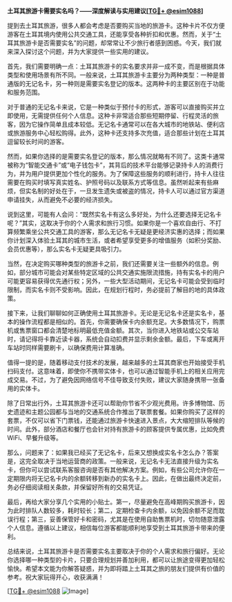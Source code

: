 **土耳其旅游卡需要实名吗？——深度解读与实用建议[[TG💪+ @esim1088](https://t.me/s/esim1088)]**

提到去土耳其旅游，很多人都会考虑是否要购买当地的旅游卡。这种卡片不仅方便游客在土耳其境内使用公共交通工具，还能享受各种折扣和优惠。然而，关于“土耳其旅游卡是否需要实名”的问题，却常常让不少旅行者感到困惑。今天，我们就来深入探讨这个问题，并为大家提供一些实用的建议。

首先，我们需要明确一点：土耳其旅游卡的实名要求并非一成不变，而是根据具体类型和使用场景有所不同。一般来说，土耳其旅游卡主要分为两种类型：一种是普通版的无记名卡，另一种则是需要实名登记的版本。这两种卡的主要区别在于功能和服务范围。

对于普通的无记名卡来说，它是一种类似于预付卡的形式，游客可以直接购买并立即使用，无需提供任何个人信息。这种卡非常适合那些短期停留、行程灵活的旅客，因为它操作简单且成本较低。无记名卡通常可以在各大城市的地铁站、便利店或旅游服务中心轻松购得。此外，这种卡还支持多次充值，适合那些计划在土耳其逗留较长时间的游客。

然而，如果你选择的是需要实名登记的版本，那么情况就略有不同了。这类卡通常被称为“智能交通卡”或“电子钱包卡”，其背后的技术平台能够记录持卡人的消费行为，并为用户提供更加个性化的服务。为了保障这些服务的顺利进行，持卡人往往需要在购买时填写真实姓名、护照号码以及联系方式等信息。虽然听起来有些麻烦，但实名制的好处在于，一旦发生遗失或被盗的情况，持卡人可以通过官方渠道申请挂失，从而避免不必要的经济损失。

说到这里，可能有人会问：“既然实名卡有这么多好处，为什么还要选择无记名卡呢？”其实，这取决于你的个人需求和旅行习惯。如果你是一个喜欢自由行、不打算频繁乘坐公共交通工具的游客，那么无记名卡无疑是更经济实惠的选择；而如果你计划深入体验土耳其的城市生活，或者希望享受更多的增值服务（如积分奖励、会员优惠等），那么实名卡无疑更具吸引力。

当然，在决定购买哪种类型的旅游卡之前，我们还需要关注一些额外的信息。例如，部分城市可能会对某些特定区域的公共交通实施限流措施，持有实名卡的用户可能更容易获得优先通行权；另外，一些大型活动期间，无记名卡可能会受到临时限制，而实名卡则不受影响。因此，在规划行程时，务必提前了解目的地的具体政策。

接下来，让我们聊聊如何正确使用土耳其旅游卡。无论是无记名卡还是实名卡，基本的操作流程都是相似的。首先，你需要确保卡内余额充足。大多数情况下，购票机或售票窗口都会清楚地标明最低充值金额。其次，当你进入地铁站或公交车站时，请记得将卡靠近读卡器，系统会自动扣费并显示剩余金额。最后，下车或离开车站时同样需要刷卡，以确保费用计算准确。

值得一提的是，随着移动支付技术的发展，越来越多的土耳其商家也开始接受手机扫码支付。这意味着，即使你不携带实体卡，也可以通过智能手机上的相关应用完成交易。不过，为了避免因网络信号不佳导致支付失败，建议大家随身携带一张备用的实体卡。

除了日常出行外，土耳其旅游卡还可以帮助你节省不少观光费用。许多博物馆、历史遗迹和主题公园都与当地的交通系统合作推出了联票套餐。如果你购买了这样的套票，不仅可以省下门票钱，还能通过旅游卡快速进入景点，大大缩短排队等候的时间。此外，部分酒店和餐厅也会针对持有旅游卡的顾客提供专属优惠，比如免费WiFi、早餐升级等。

那么，问题来了：如果我已经买了无记名卡，后来又想换成实名卡怎么办？答案是，这完全取决于当地运营商的政策。一般来说，无记名卡无法直接升级为实名卡，但你可以尝试联系客服咨询是否有其他解决方案。例如，有些公司允许你在一定期限内将无记名卡内的余额转移到新办的实名卡上。因此，在做出最终决定前，务必仔细阅读相关条款，并保留好所有的交易凭证。

最后，再给大家分享几个实用的小贴士。第一，尽量避免在高峰期购买旅游卡，因为此时排队人数较多，耗时较长；第二，定期检查卡内余额，以免因余额不足而耽误行程；第三，妥善保管好卡和密码，尤其是在使用自助售票机时，切勿随意泄露个人信息。遵循以上建议，相信每位游客都能顺利地享受到土耳其旅游卡带来的便利。

总结来说，土耳其旅游卡是否需要实名主要取决于你的个人需求和旅行偏好。无论你选择哪一种类型的卡片，只要合理规划并善加利用，都可以让旅途变得更加轻松愉快。希望本文能为你解答疑惑，并为即将踏上土耳其之旅的朋友们提供有价值的参考。祝大家玩得开心，收获满满！

[[TG💪+ @esim1088](https://t.me/s/esim1088) ![Image](https://i.postimg.cc/4NQfJmqS/Snipaste-2025-05-13-00-14-12.png)]